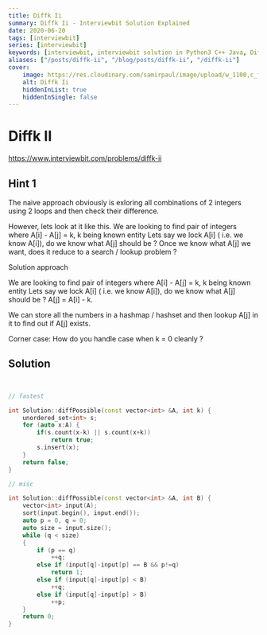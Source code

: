 ```yaml
---
title: Diffk Ii
summary: Diffk Ii - Interviewbit Solution Explained
date: 2020-06-20
tags: [interviewbit]
series: [interviewbit]
keywords: [interviewbit, interviewbit solution in Python3 C++ Java, Diffk Ii solution]
aliases: ["/posts/diffk-ii", "/blog/posts/diffk-ii", "/diffk-ii"]
cover:
    image: https://res.cloudinary.com/samirpaul/image/upload/w_1100,c_fit,co_rgb:FFFFFF,l_text:Arial_70_bold:Diffk Ii - Solution Explained/problem-solving.webp
    alt: Diffk Ii
    hiddenInList: true
    hiddenInSingle: false
---
```


# Diffk II

https://www.interviewbit.com/problems/diffk-ii


## Hint 1

The naive approach obviously is exloring all combinations of 2 integers using 2 loops and then check their difference.

However, lets look at it like this. 
We are looking to find pair of integers where A[i] - A[j] = k, k being known entity
Lets say we lock A[i] ( i.e. we know A[i]), do we know what A[j] should be ?
Once we know what A[j] we want, does it reduce to a search / lookup problem ?

Solution approach

We are looking to find pair of integers where A[i] - A[j] = k, k being known entity
Lets say we lock A[i] ( i.e. we know A[i]), do we know what A[j] should be ?
A[j] = A[i] - k.

We can store all the numbers in a hashmap / hashset and then lookup A[j] in it to find out if A[j] exists.

Corner case: How do you handle case when k = 0 cleanly ?


## Solution

```cpp


// fastest

int Solution::diffPossible(const vector<int> &A, int k) {
    unordered_set<int> s;
    for (auto x:A) {
        if(s.count(x-k) || s.count(x+k))
            return true;
        s.insert(x);
    }
    return false;
}

// misc

int Solution::diffPossible(const vector<int> &A, int B) {
    vector<int> input(A);
    sort(input.begin(), input.end());
    auto p = 0, q = 0;
    auto size = input.size();
    while (q < size)
    {
        if (p == q)
            ++q;
        else if (input[q]-input[p] == B && p!=q)
            return 1;
        else if (input[q]-input[p] < B)
            ++q;
        else if (input[q]-input[p] > B)
            ++p;
    }
    return 0;
}
```